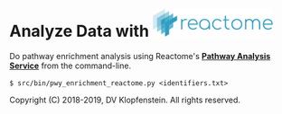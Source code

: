 # Analyze Data with <img src="images/logo_reactome.png" height="50pt">
Do pathway enrichment analysis using Reactome's [**Pathway Analysis Service**](https://reactome.org/AnalysisService/) from the command-line.

```
$ src/bin/pwy_enrichment_reactome.py <identifiers.txt>
```

Copyright (C) 2018-2019, DV Klopfenstein. All rights reserved.
